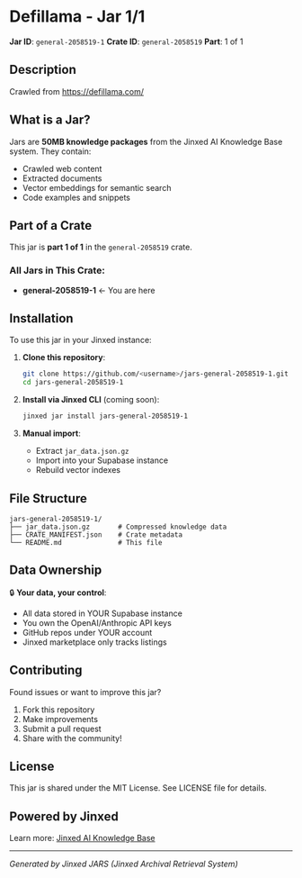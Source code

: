 # Defillama - Jar 1/1

**Jar ID**: `general-2058519-1`
**Crate ID**: `general-2058519`
**Part**: 1 of 1

## Description

Crawled from https://defillama.com/

## What is a Jar?

Jars are **50MB knowledge packages** from the Jinxed AI Knowledge Base system. They contain:
- Crawled web content
- Extracted documents
- Vector embeddings for semantic search
- Code examples and snippets

## Part of a Crate

This jar is **part 1 of 1** in the `general-2058519` crate.

### All Jars in This Crate:

- **general-2058519-1** ← You are here

## Installation

To use this jar in your Jinxed instance:

1. **Clone this repository**:
   ```bash
   git clone https://github.com/<username>/jars-general-2058519-1.git
   cd jars-general-2058519-1
   ```

2. **Install via Jinxed CLI** (coming soon):
   ```bash
   jinxed jar install jars-general-2058519-1
   ```

3. **Manual import**:
   - Extract `jar_data.json.gz`
   - Import into your Supabase instance
   - Rebuild vector indexes

## File Structure

```
jars-general-2058519-1/
├── jar_data.json.gz       # Compressed knowledge data
├── CRATE_MANIFEST.json    # Crate metadata
└── README.md              # This file
```

## Data Ownership

🔒 **Your data, your control**:
- All data stored in YOUR Supabase instance
- You own the OpenAI/Anthropic API keys
- GitHub repos under YOUR account
- Jinxed marketplace only tracks listings

## Contributing

Found issues or want to improve this jar?
1. Fork this repository
2. Make improvements
3. Submit a pull request
4. Share with the community!

## License

This jar is shared under the MIT License. See LICENSE file for details.

## Powered by Jinxed

Learn more: [Jinxed AI Knowledge Base](https://github.com/yourusername/jinxed-kb)

---

*Generated by Jinxed JARS (Jinxed Archival Retrieval System)*
